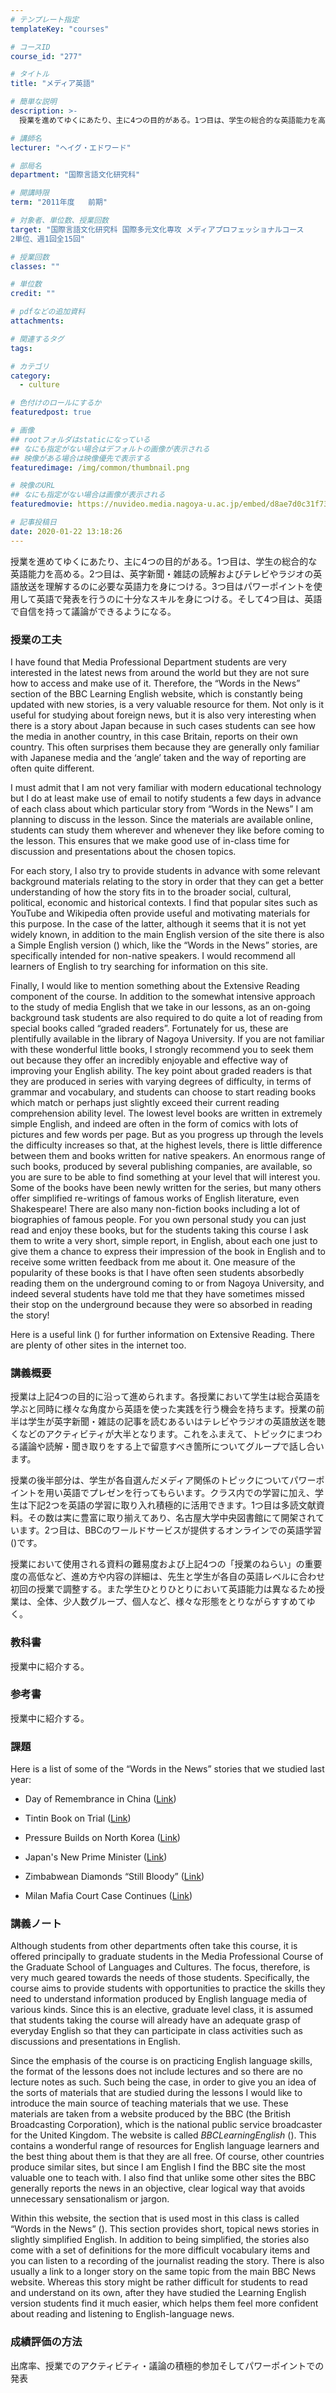 ```yaml
---
# テンプレート指定
templateKey: "courses"

# コースID
course_id: "277"

# タイトル
title: "メディア英語"

# 簡単な説明
description: >-
  授業を進めてゆくにあたり、主に4つの目的がある。1つ目は、学生の総合的な英語能力を高める。2つ目は、英字新聞・雑誌の読解およびテレビやラジオの英語放送を理解するのに必要な英語力を身につける。3つ目はパ...

# 講師名
lecturer: "ヘイグ・エドワード"

# 部局名
department: "国際言語文化研究科"

# 開講時限
term: "2011年度	前期"

# 対象者、単位数、授業回数
target: "国際言語文化研究科 国際多元文化専攻 メディアプロフェッショナルコース
2単位、週1回全15回"

# 授業回数
classes: ""

# 単位数
credit: ""

# pdfなどの追加資料
attachments: 

# 関連するタグ
tags:

# カテゴリ
category:
  - culture

# 色付けのロールにするか
featuredpost: true

# 画像
## rootフォルダはstaticになっている
## なにも指定がない場合はデフォルトの画像が表示される
## 映像がある場合は映像優先で表示する
featuredimage: /img/common/thumbnail.png

# 映像のURL
## なにも指定がない場合は画像が表示される
featuredmovie: https://nuvideo.media.nagoya-u.ac.jp/embed/d8ae7d0c31f734d7b6d8132101423b0a9f991342

# 記事投稿日
date: 2020-01-22 13:18:26
---
```


授業を進めてゆくにあたり、主に4つの目的がある。1つ目は、学生の総合的な英語能力を高める。2つ目は、英字新聞・雑誌の読解およびテレビやラジオの英語放送を理解するのに必要な英語力を身につける。3つ目はパワーポイントを使用して英語で発表を行うのに十分なスキルを身につける。そして4つ目は、英語で自信を持って議論ができるようになる。

### 授業の工夫


I have found that Media Professional Department students are very interested in the latest news from around the world but they are not sure how to access and make use of it. Therefore, the &ldquo;Words in the News&rdquo; section of the BBC Learning English website, which is constantly being updated with new stories, is a very valuable resource for them. Not only is it useful for studying about foreign news, but it is also very interesting when there is a story about Japan because in such cases students can see how the media in another country, in this case Britain, reports on their own country. This often surprises them because they are generally only familiar with Japanese media and the &lsquo;angle&rsquo; taken and the way of reporting are often quite different.

I must admit that I am not very familiar with modern educational technology but I do at least make use of email to notify students a few days in advance of each class about which particular story from &ldquo;Words in the News&rdquo; I am planning to discuss in the lesson. Since the materials are available online, students can study them wherever and whenever they like before coming to the lesson. This ensures that we make good use of in-class time for discussion and presentations about the chosen topics.

For each story, I also try to provide students in advance with some relevant background materials relating to the story in order that they can get a better understanding of how the story fits in to the broader social, cultural, political, economic and historical contexts. I find that popular sites such as YouTube and Wikipedia often provide useful and motivating materials for this purpose. In the case of the latter, although it seems that it is not yet widely known, in addition to the main English version of the site there is also a Simple English version () which, like the &ldquo;Words in the News&rdquo; stories, are specifically intended for non-native speakers. I would recommend all learners of English to try searching for information on this site.

Finally, I would like to mention something about the Extensive Reading component of the course. In addition to the somewhat intensive approach to the study of media English that we take in our lessons, as an on-going background task students are also required to do quite a lot of reading from special books called &ldquo;graded readers&rdquo;. Fortunately for us, these are plentifully available in the library of Nagoya University. If you are not familiar with these wonderful little books, I strongly recommend you to seek them out because they offer an incredibly enjoyable and effective way of improving your English ability. The key point about graded readers is that they are produced in series with varying degrees of difficulty, in terms of grammar and vocabulary, and students can choose to start reading books which match or perhaps just slightly exceed their current reading comprehension ability level. The lowest level books are written in extremely simple English, and indeed are often in the form of comics with lots of pictures and few words per page. But as you progress up through the levels the difficulty increases so that, at the highest levels, there is little difference between them and books written for native speakers. An enormous range of such books, produced by several publishing companies, are available, so you are sure to be able to find something at your level that will interest you. Some of the books have been newly written for the series, but many others offer simplified re-writings of famous works of English literature, even Shakespeare! There are also many non-fiction books including a lot of biographies of famous people. For you own personal study you can just read and enjoy these books, but for the students taking this course I ask them to write a very short, simple report, in English, about each one just to give them a chance to express their impression of the book in English and to receive some written feedback from me about it. One measure of the popularity of these books is that I have often seen students absorbedly reading them on the underground coming to or from Nagoya University, and indeed several students have told me that they have sometimes missed their stop on the underground because they were so absorbed in reading the story!

Here is a useful link () for further information on Extensive Reading. There are plenty of other sites in the internet too.


### 講義概要


授業は上記4つの目的に沿って進められます。各授業において学生は総合英語を学ぶと同時に様々な角度から英語を使った実践を行う機会を持ちます。授業の前半は学生が英字新聞・雑誌の記事を読むあるいはテレビやラジオの英語放送を聴くなどのアクティビティが大半となります。これをふまえて、トピックにまつわる議論や読解・聞き取りをする上で留意すべき箇所についてグループで話し合います。

授業の後半部分は、学生が各自選んだメディア関係のトピックについてパワーポイントを用い英語でプレゼンを行ってもらいます。クラス内での学習に加え、学生は下記2つを英語の学習に取り入れ積極的に活用できます。1つ目は多読文献資料。その数は実に豊富に取り揃えてあり、名古屋大学中央図書館にて開架されています。2つ目は、BBCのワールドサービスが提供するオンラインでの英語学習()です。

授業において使用される資料の難易度および上記4つの「授業のねらい」の重要度の高低など、進め方や内容の詳細は、先生と学生が各自の英語レベルに合わせ初回の授業で調整する。また学生ひとりひとりにおいて英語能力は異なるため授業は、全体、少人数グループ、個人など、様々な形態をとりながらすすめてゆく。


### 教科書


授業中に紹介する。


### 参考書


授業中に紹介する。


### 課題


Here is a list of some of the &ldquo;Words in the News&rdquo; stories that we studied last year:


* Day of Remembrance in China ([Link](http://www.bbc.co.uk/worldservice/learningenglish/language/wordsinthenews/2010/04/100421_witn_china.shtml))

* Tintin Book on Trial ([Link](http://www.bbc.co.uk/worldservice/learningenglish/language/wordsinthenews/2010/04/100428_witn_tintin.shtml))

* Pressure Builds on North Korea ([Link](http://www.bbc.co.uk/worldservice/learningenglish/language/wordsinthenews/2010/05/100526_witn_north_korea.shtml))

* Japan's New Prime Minister ([Link](http://www.bbc.co.uk/worldservice/learningenglish/language/wordsinthenews/2010/06/100604_witn_japan_pm.shtml))

* Zimbabwean Diamonds &ldquo;Still Bloody&rdquo; ([Link](http://www.bbc.co.uk/worldservice/learningenglish/language/wordsinthenews/2010/06/100614_witn_diamonds.shtml))

* Milan Mafia Court Case Continues ([Link](http://www.bbc.co.uk/worldservice/learningenglish/language/wordsinthenews/2010/06/100621_witn_mafia.shtml))


### 講義ノート


Although students from other departments often take this course, it is offered principally to graduate students in the Media Professional Course of the Graduate School of Languages and Cultures. The focus, therefore, is very much geared towards the needs of those students. Specifically, the course aims to provide students with opportunities to practice the skills they need to understand information produced by English language media of various kinds. Since this is an elective, graduate level class, it is assumed that students taking the course will already have an adequate grasp of everyday English so that they can participate in class activities such as discussions and presentations in English.

Since the emphasis of the course is on practicing English language skills, the format of the lessons does not include lectures and so there are no lecture notes as such. Such being the case, in order to give you an idea of the sorts of materials that are studied during the lessons I would like to introduce the main source of teaching materials that we use. These materials are taken from a website produced by the BBC (the British Broadcasting Corporation), which is the national public service broadcaster for the United Kingdom. The website is called _BBCLearningEnglish_ (). This contains a wonderful range of resources for English language learners and the best thing about them is that they are all free. Of course, other countries produce similar sites, but since I am English I find the BBC site the most valuable one to teach with. I also find that unlike some other sites the BBC generally reports the news in an objective, clear logical way that avoids unnecessary sensationalism or jargon.

Within this website, the section that is used most in this class is called &ldquo;Words in the News&rdquo; (). This section provides short, topical news stories in slightly simplified English. In addition to being simplified, the stories also come with a set of definitions for the more difficult vocabulary items and you can listen to a recording of the journalist reading the story. There is also usually a link to a longer story on the same topic from the main BBC News website. Whereas this story might be rather difficult for students to read and understand on its own, after they have studied the Learning English version students find it much easier, which helps them feel more confident about reading and listening to English-language news.


### 成績評価の方法


出席率、授業でのアクティビティ・議論の積極的参加そしてパワーポイントでの発表
